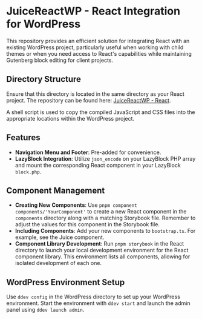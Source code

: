 # JuiceReactWP - React Integration for WordPress

This repository provides an efficient solution for integrating React with an existing WordPress project, particularly useful when working with child themes or when you need access to React's capabilities while maintaining Gutenberg block editing for client projects.

## Directory Structure

Ensure that this directory is located in the same directory as your React project. The repository can be found here: [JuiceReactWP - React](https://github.com/gosha1100/JuiceReactWP---React).

A shell script is used to copy the compiled JavaScript and CSS files into the appropriate locations within the WordPress project.

## Features

- **Navigation Menu and Footer**: Pre-added for convenience.
- **LazyBlock Integration**: Utilize `json_encode` on your LazyBlock PHP array and mount the corresponding React component in your LazyBlock `block.php`.

## Component Management

- **Creating New Components**: Use `pnpm component components/'YourComponent'` to create a new React component in the `components` directory along with a matching Storybook file. Remember to adjust the values for this component in the Storybook file.
- **Including Components**: Add your new components to `bootstrap.ts`. For example, see the Juice component.
- **Component Library Development**: Run `pnpm storybook` in the React directory to launch your local development environment for the React component library. This environment lists all components, allowing for isolated development of each one.

## WordPress Environment Setup

Use `ddev config` in the WordPress directory to set up your WordPress environment. Start the environment with `ddev start` and launch the admin panel using `ddev launch admin`.
